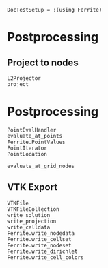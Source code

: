 ```@meta
DocTestSetup = :(using Ferrite)
```
# Postprocessing

## Project to nodes
```@docs
L2Projector
project
```


# Postprocessing
```@docs
PointEvalHandler
evaluate_at_points
Ferrite.PointValues
PointIterator
PointLocation
```

```@docs
evaluate_at_grid_nodes
```

## VTK Export
```@docs
VTKFile
VTKFileCollection
write_solution
write_projection
write_celldata
Ferrite.write_nodedata
Ferrite.write_cellset
Ferrite.write_nodeset
Ferrite.write_dirichlet
Ferrite.write_cell_colors
```
